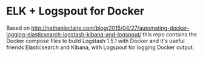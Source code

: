 # ELK + Logspout for Docker

Based on http://nathanleclaire.com/blog/2015/04/27/automating-docker-logging-elasticsearch-logstash-kibana-and-logspout/ this repo contains the Docker compose files to build Logstash 1.5.1 with Docker and it's useful friends Elasticsearch and Kibana, with Logspout for logging Docker output.